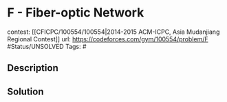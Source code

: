 # F - Fiber-optic Network

contest: [[CFICPC/100554/100554|2014-2015 ACM-ICPC, Asia Mudanjiang Regional Contest]]
url: https://codeforces.com/gym/100554/problem/F
#Status/UNSOLVED
Tags: #

## Description

## Solution

